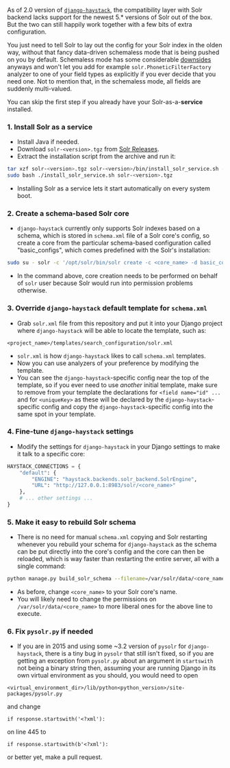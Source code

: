 As of 2.0 version of [`django-haystack`](https://github.com/django-haystack/django-haystack), the compatibility layer with Solr backend lacks support for the newest 5.* versions of Solr out of the box. But the two can still happily work together with a few bits of extra configuration.

You just need to tell Solr to lay out the config for your Solr index in the olden way, without that fancy data-driven schemaless mode that is being pushed on you by default. Schemaless mode has some considerable [downsides](http://www.slideshare.net/lucenerevolution/schemaless-solr-and-the-solr-schema-rest-api/12) anyways and won't let you add for example `solr.PhoneticFilterFactory` analyzer to one of your field types as explicitly if you ever decide that you need one. Not to mention that, in the schemaless mode, all fields are suddenly multi-valued.

You can skip the first step if you already have your Solr-as-a-**service** installed.

### 1. Install Solr as a service

* Install Java if needed.
* Download `solr-<version>.tgz` from [Solr Releases](http://www.us.apache.org/dist/lucene/solr/).
* Extract the installation script from the archive and run it:

```sh
tar xzf solr-<version>.tgz solr-<version>/bin/install_solr_service.sh --strip-components=2
sudo bash ./install_solr_service.sh solr-<version>.tgz
```

* Installing Solr as a service lets it start automatically on every system boot.

### 2. Create a schema-based Solr core

* `django-haystack` currently only supports Solr indexes based on a schema, which is stored in `schema.xml` file of a Solr core's config, so create a core from the particular schema-based configuration called "basic_configs", which comes predefined with the Solr's installation:

```sh
sudo su - solr -c '/opt/solr/bin/solr create -c <core_name> -d basic_configs'
```

* In the command above, core creation needs to be performed on behalf of `solr` user because Solr would run into permission problems otherwise.

### 3. Override `django-haystack` default template for `schema.xml`

* Grab `solr.xml` file from this repository and put it into your Django project where `django-haystack` will be able to locate the template, such as:

```
<project_name>/templates/search_configuration/solr.xml
```

* `solr.xml` is how `django-haystack` likes to call `schema.xml` templates.
* Now you can use analyzers of your preference by modifying the template.
* You can see the `django-haystack`-specific config near the top of the template, so if you ever need to use *another* initial template, make sure to remove from your template the declarations for `<field name="id" ...` and for `<uniqueKey>` as these will be declared by the `django-haystack`-specific config and copy the `django-haystack`-specific config into the same spot in your template.

### 4. Fine-tune `django-haystack` settings

* Modify the settings for `django-haystack` in your Django settings to make it talk to a specific core:

```python
HAYSTACK_CONNECTIONS = {
    "default": {
        "ENGINE": "haystack.backends.solr_backend.SolrEngine",
        "URL": "http://127.0.0.1:8983/solr/<core_name>"
    },
    # ... other settings ...
}
```

### 5. Make it easy to rebuild Solr schema

* There is no need for manual `schema.xml` copying and Solr restarting whenever you rebuild your schema for `django-haystack` as the schema can be put directly into the core's config and the core can then be reloaded, which is way faster than restarting the entire server, all with a single command:

```sh
python manage.py build_solr_schema --filename=/var/solr/data/<core_name>/conf/schema.xml && curl 'http://localhost:8983/solr/admin/cores?action=RELOAD&core=<core_name>&wt=json&indent=true'
```

* As before, change `<core_name>` to your Solr core's name.
* You will likely need to change the permissions on `/var/solr/data/<core_name>` to more liberal ones for the above line to execute.

### 6. Fix `pysolr.py` if needed

* If you are in 2015 and using some ~3.2 version of `pysolr` for `django-haystack`, there is a tiny bug in `pysolr` that still isn't fixed, so if you are getting an exception from `pysolr.py` about an argument in `startswith` not being a binary string then, assuming your are running Django in its own virtual environment as you should, you would need to open

```
<virtual_environment_dir>/lib/python<python_version>/site-packages/pysolr.py
```

and change

```
if response.startswith('<?xml'):
```

on line 445 to

```
if response.startswith(b'<?xml'):
```

or better yet, make a pull request.
